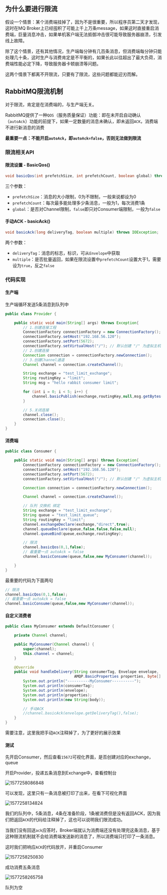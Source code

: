 ## 为什么要进行限流

假设一个情景：某个消费端挂掉了，因为不是很重要，所以程序员第二天才发现，这时在MQ Broker上已经囤积了可能上千上万条message，如果这时直接重启消费端，巨量消息冲击，如果单机客户端无法抵御冲击很可能导致服务器崩溃，引发线上故障。

除了这个情景，还有其他情况，生产端每分钟有几百条消息，但消费端每分钟只能处理几十条，这时生产与消费肯定是不平衡的，如果长此以往超出了最大负荷，消费端性能必定下降，导致服务器卡顿崩溃等问题。

这两个情景下都离不开限流，只要有了限流，这些问题都能迎刃而解。

## RabbitMQ限流机制

对于限流，肯定是在消费端的，与生产端无关。

RabbitMQ提供了一种`QOS`（服务质量保证）功能：即在未开启自动确认（`autoAck`）功能的前提下，如果一定数量的消息未确认，即未返回`ACK`，消费端不进行新消息的消费

**最重要一点：不能开启`autoAck`，即`autoAck=false`，否则无法做到限流**

### 限流相关API

#### 限流设置 - BasicQos()

```java
void basicQos(int prefetchSize, int prefetchCount, boolean global) throws IOException;
```

三个参数：

- `prefetchSize`：消息的大小限制，0为不限制，一般来说都设为0
- `prefetchCount`：每次最多能处理多少条消息，一般为1，每次消费1条
- `global`：是否对Channel限制，`false`即只对Consumer端限制，一般为`false`

#### 手动ACK - basicAck()

```java
void basicAck(long deliveryTag, boolean multiple) throws IOException;
```

两个参数：

- `deliveryTag`：消息的标志，标识，可从`Envelope`中获取
- `multiple`：是否批量返回，如果在限流设置中`prefetchCount`设置大于1，需要设为`true`，反之`false`

### 代码实现

#### 生产端

生产端循环发送5条消息到队列中

```java
public class Provider {

    public static void main(String[] args) throws Exception{
        // 1.创建连接工程
        ConnectionFactory connectionFactory = new ConnectionFactory();
        connectionFactory.setHost("192.168.56.120");
        connectionFactory.setPort(5672);
        connectionFactory.setVirtualHost("/"); // 默认创建 "/" 为虚拟主机
        // 2.创建连接
        Connection connection = connectionFactory.newConnection();
        // 3.创建Channel通道
        Channel channel = connection.createChannel();

        String exchange = "test_limit_exchange";
        String routingKey = "limit";
        String msg = "hello rabbit consumer limit";

        for (int i = 0; i < 5; i++) {
            channel.basicPublish(exchange,routingKey,null,msg.getBytes());
        }

        // 5.关闭连接
        channel.close();
        connection.close();
    }
}
```

#### 消费端

```java
public class Consumer {

    public static void main(String[] args) throws Exception{
        ConnectionFactory connectionFactory = new ConnectionFactory();
        connectionFactory.setHost("192.168.56.120");
        connectionFactory.setPort(5672);
        connectionFactory.setVirtualHost("/"); // 默认创建 "/" 为虚拟主机

        Connection connection = connectionFactory.newConnection();

        Channel channel = connection.createChannel();

        // 队列 交换机 绑定
        String exchange = "test_limit_exchange";
        String queue = "test_limit_queue";
        String routingKey = "limit";
        channel.exchangeDeclare(exchange,"direct",true);
        channel.queueDeclare(queue,false,false,false,null);
        channel.queueBind(queue,exchange,routingKey);

        // 限流
        channel.basicQos(0,1,false);
        // 最重要一点 autoAck = false
        channel.basicConsume(queue,false,new MyConsumer(channel));

    }
}
```

最重要的代码为下面两句

```java
// 限流
channel.basicQos(0,1,false);
// 最重要一点 autoAck = false
channel.basicConsume(queue,false,new MyConsumer(channel));
```

#### 自定义消费者

```java
public class MyConsumer extends DefaultConsumer {

    private Channel channel;

    public MyConsumer(Channel channel) {
        super(channel);
        this.channel = channel;
    }

    @Override
    public void handleDelivery(String consumerTag, Envelope envelope,
                               AMQP.BasicProperties properties, byte[] body) throws IOException {
        System.out.println("----------MyConsumer----------");
        System.out.println(consumerTag);
        System.out.println(envelope);
        System.out.println(properties);
        System.out.println(new String(body));

        // 手动ACK
        //channel.basicAck(envelope.getDeliveryTag(),false);
    }
}
```

需要注意，这里我把手动`ACK`注释掉了，为了更好的展示效果

#### 测试

先开启Consumer，然后查看`15672`可视化界面，是否创建对应的exchange，queue

开启Provider，投递五条消息到Exchange中，查看控制台

![1577258086848](../image/1577258086848.png)

可以发现，这里只有一条消息被打印了出来，在看下可视化界面

![1577258134824](../image/1577258134824.png)

我们的队列中，5条消息，4条在准备阶段，1条被消费但是没有返回ACK，因为我们把返回`ACK`的代码给注释掉了，这也可以说明我们限流成功。

当我们没有回送`ack`应答时，Broker端就认为消费端还没有处理完这条消息，基于这种限流机制就不会给消费端发送新的消息了，所以消费端只打印了一条消息。

这时我们把响应`ACK`的代码放开，并重启Consumer

![1577258250830](../image/1577258250830.png)

成功消费五条消息

![1577258265758](../image/1577258265758.png)

队列为空